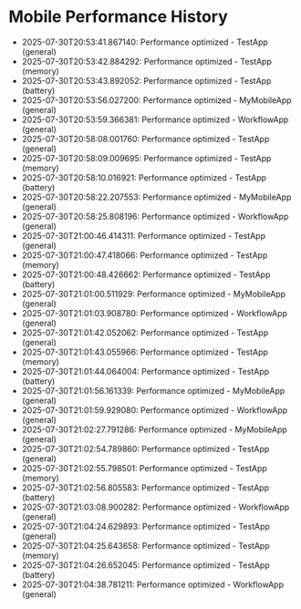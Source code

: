 # Mobile Performance History

- 2025-07-30T20:53:41.867140: Performance optimized - TestApp (general)
- 2025-07-30T20:53:42.884292: Performance optimized - TestApp (memory)
- 2025-07-30T20:53:43.892052: Performance optimized - TestApp (battery)
- 2025-07-30T20:53:56.027200: Performance optimized - MyMobileApp (general)
- 2025-07-30T20:53:59.366381: Performance optimized - WorkflowApp (general)
- 2025-07-30T20:58:08.001760: Performance optimized - TestApp (general)
- 2025-07-30T20:58:09.009695: Performance optimized - TestApp (memory)
- 2025-07-30T20:58:10.016921: Performance optimized - TestApp (battery)
- 2025-07-30T20:58:22.207553: Performance optimized - MyMobileApp (general)
- 2025-07-30T20:58:25.808196: Performance optimized - WorkflowApp (general)
- 2025-07-30T21:00:46.414311: Performance optimized - TestApp (general)
- 2025-07-30T21:00:47.418066: Performance optimized - TestApp (memory)
- 2025-07-30T21:00:48.426662: Performance optimized - TestApp (battery)
- 2025-07-30T21:01:00.511929: Performance optimized - MyMobileApp (general)
- 2025-07-30T21:01:03.908780: Performance optimized - WorkflowApp (general)
- 2025-07-30T21:01:42.052062: Performance optimized - TestApp (general)
- 2025-07-30T21:01:43.055966: Performance optimized - TestApp (memory)
- 2025-07-30T21:01:44.064004: Performance optimized - TestApp (battery)
- 2025-07-30T21:01:56.161339: Performance optimized - MyMobileApp (general)
- 2025-07-30T21:01:59.929080: Performance optimized - WorkflowApp (general)
- 2025-07-30T21:02:27.791286: Performance optimized - MyMobileApp (general)
- 2025-07-30T21:02:54.789860: Performance optimized - TestApp (general)
- 2025-07-30T21:02:55.798501: Performance optimized - TestApp (memory)
- 2025-07-30T21:02:56.805583: Performance optimized - TestApp (battery)
- 2025-07-30T21:03:08.900282: Performance optimized - WorkflowApp (general)
- 2025-07-30T21:04:24.629893: Performance optimized - TestApp (general)
- 2025-07-30T21:04:25.643658: Performance optimized - TestApp (memory)
- 2025-07-30T21:04:26.652045: Performance optimized - TestApp (battery)
- 2025-07-30T21:04:38.781211: Performance optimized - WorkflowApp (general)
